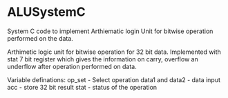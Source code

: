 # ALUSystemC
System C code to implement Arthiematic login Unit for bitwise operation performed on the data.

Arthimetic logic unit for bitwise operation for 32 bit data. 
Implemented with stat 7 bit register which gives the information on carry, overflow an underflow after operation performed on data.

Variable definations:
op_set - Select operation
data1 and data2 - data input
acc - store 32 bit result 
stat - status of the operation 
